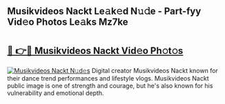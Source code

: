## Musikvideos Nackt Le𝚊k𝚎d N𝚞𝚍e - Part-fyy Vid𝚎o Photos Le𝚊ks Mz7ke

# <h2><a href="http://fb7h73.evod.top/?m=Musikvideos+Nackt">🔗 👉🔴 Musikvideos Nackt Vid𝚎o Ph𝚘t𝚘s</a></h2>

[![Musikvideos Nackt N𝚞d𝚎s](https://i.imgur.com/8V9OHl7.gif)](http://fb7h73.evod.top/?m=Musikvideos+Nackt)
Digital creator Musikvideos Nackt known for their dance trend performances and lifestyle vlogs. Musikvideos Nackt public image is one of strength and courage, but he's also known for his vulnerability and emotional depth. 
